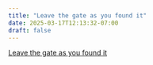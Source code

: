 ```yaml
---
title: "Leave the gate as you found it"
date: 2025-03-17T12:13:32-07:00
draft: false
---
```


[Leave the gate as you found it](https://en.wikipedia.org/wiki/Leave_the_gate_as_you_found_it)

